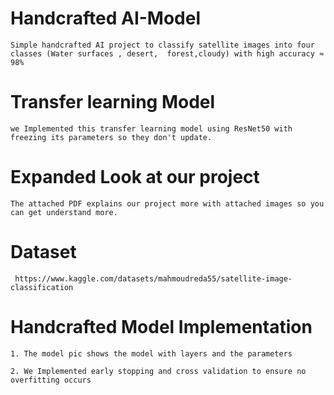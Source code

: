 # Handcrafted AI-Model
    Simple handcrafted AI project to classify satellite images into four classes (Water surfaces , desert,  forest,cloudy) with high accuracy ≈ 98%



# Transfer learning Model 
    we Implemented this transfer learning model using ResNet50 with freezing its parameters so they don't update.


# Expanded Look at our project
    The attached PDF explains our project more with attached images so you can get understand more.
    

# Dataset
     https://www.kaggle.com/datasets/mahmoudreda55/satellite-image-classification




# Handcrafted Model Implementation 

    1. The model pic shows the model with layers and the parameters

    2. We Implemented early stopping and cross validation to ensure no overfitting occurs 
